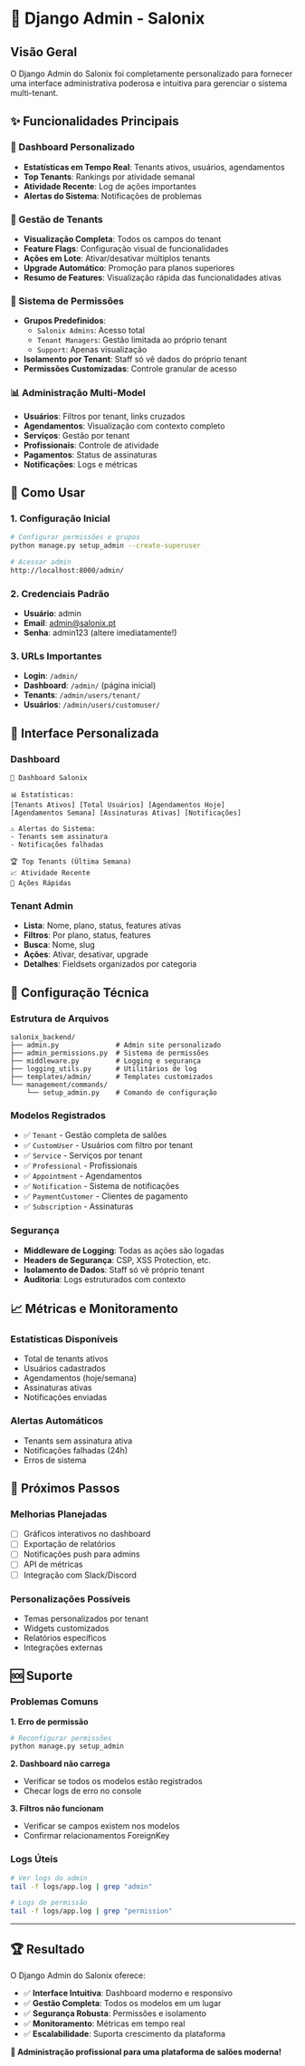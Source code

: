 # 🏢 Django Admin - Salonix

## Visão Geral

O Django Admin do Salonix foi completamente personalizado para fornecer uma interface administrativa poderosa e intuitiva para gerenciar o sistema multi-tenant.

## ✨ Funcionalidades Principais

### 🎯 Dashboard Personalizado
- **Estatísticas em Tempo Real**: Tenants ativos, usuários, agendamentos
- **Top Tenants**: Rankings por atividade semanal
- **Atividade Recente**: Log de ações importantes
- **Alertas do Sistema**: Notificações de problemas

### 👥 Gestão de Tenants
- **Visualização Completa**: Todos os campos do tenant
- **Feature Flags**: Configuração visual de funcionalidades
- **Ações em Lote**: Ativar/desativar múltiplos tenants
- **Upgrade Automático**: Promoção para planos superiores
- **Resumo de Features**: Visualização rápida das funcionalidades ativas

### 🔐 Sistema de Permissões
- **Grupos Predefinidos**:
  - `Salonix Admins`: Acesso total
  - `Tenant Managers`: Gestão limitada ao próprio tenant
  - `Support`: Apenas visualização
- **Isolamento por Tenant**: Staff só vê dados do próprio tenant
- **Permissões Customizadas**: Controle granular de acesso

### 📊 Administração Multi-Model
- **Usuários**: Filtros por tenant, links cruzados
- **Agendamentos**: Visualização com contexto completo
- **Serviços**: Gestão por tenant
- **Profissionais**: Controle de atividade
- **Pagamentos**: Status de assinaturas
- **Notificações**: Logs e métricas

## 🚀 Como Usar

### 1. Configuração Inicial
```bash
# Configurar permissões e grupos
python manage.py setup_admin --create-superuser

# Acessar admin
http://localhost:8000/admin/
```

### 2. Credenciais Padrão
- **Usuário**: admin
- **Email**: admin@salonix.pt
- **Senha**: admin123 (altere imediatamente!)

### 3. URLs Importantes
- **Login**: `/admin/`
- **Dashboard**: `/admin/` (página inicial)
- **Tenants**: `/admin/users/tenant/`
- **Usuários**: `/admin/users/customuser/`

## 🎨 Interface Personalizada

### Dashboard
```
🏢 Dashboard Salonix

📊 Estatísticas:
[Tenants Ativos] [Total Usuários] [Agendamentos Hoje]
[Agendamentos Semana] [Assinaturas Ativas] [Notificações]

⚠️ Alertas do Sistema:
- Tenants sem assinatura
- Notificações falhadas

🏆 Top Tenants (Última Semana)
📈 Atividade Recente
🚀 Ações Rápidas
```

### Tenant Admin
- **Lista**: Nome, plano, status, features ativas
- **Filtros**: Por plano, status, features
- **Busca**: Nome, slug
- **Ações**: Ativar, desativar, upgrade
- **Detalhes**: Fieldsets organizados por categoria

## 🔧 Configuração Técnica

### Estrutura de Arquivos
```
salonix_backend/
├── admin.py              # Admin site personalizado
├── admin_permissions.py  # Sistema de permissões
├── middleware.py         # Logging e segurança
├── logging_utils.py      # Utilitários de log
├── templates/admin/      # Templates customizados
└── management/commands/
    └── setup_admin.py    # Comando de configuração
```

### Modelos Registrados
- ✅ `Tenant` - Gestão completa de salões
- ✅ `CustomUser` - Usuários com filtro por tenant
- ✅ `Service` - Serviços por tenant
- ✅ `Professional` - Profissionais
- ✅ `Appointment` - Agendamentos
- ✅ `Notification` - Sistema de notificações
- ✅ `PaymentCustomer` - Clientes de pagamento
- ✅ `Subscription` - Assinaturas

### Segurança
- **Middleware de Logging**: Todas as ações são logadas
- **Headers de Segurança**: CSP, XSS Protection, etc.
- **Isolamento de Dados**: Staff só vê próprio tenant
- **Auditoria**: Logs estruturados com contexto

## 📈 Métricas e Monitoramento

### Estatísticas Disponíveis
- Total de tenants ativos
- Usuários cadastrados
- Agendamentos (hoje/semana)
- Assinaturas ativas
- Notificações enviadas

### Alertas Automáticos
- Tenants sem assinatura ativa
- Notificações falhadas (24h)
- Erros de sistema

## 🎯 Próximos Passos

### Melhorias Planejadas
- [ ] Gráficos interativos no dashboard
- [ ] Exportação de relatórios
- [ ] Notificações push para admins
- [ ] API de métricas
- [ ] Integração com Slack/Discord

### Personalizações Possíveis
- Temas personalizados por tenant
- Widgets customizados
- Relatórios específicos
- Integrações externas

## 🆘 Suporte

### Problemas Comuns

**1. Erro de permissão**
```bash
# Reconfigurar permissões
python manage.py setup_admin
```

**2. Dashboard não carrega**
- Verificar se todos os modelos estão registrados
- Checar logs de erro no console

**3. Filtros não funcionam**
- Verificar se campos existem nos modelos
- Confirmar relacionamentos ForeignKey

### Logs Úteis
```bash
# Ver logs do admin
tail -f logs/app.log | grep "admin"

# Logs de permissão
tail -f logs/app.log | grep "permission"
```

---

## 🏆 Resultado

O Django Admin do Salonix oferece:
- ✅ **Interface Intuitiva**: Dashboard moderno e responsivo
- ✅ **Gestão Completa**: Todos os modelos em um lugar
- ✅ **Segurança Robusta**: Permissões e isolamento
- ✅ **Monitoramento**: Métricas em tempo real
- ✅ **Escalabilidade**: Suporta crescimento da plataforma

**🎉 Administração profissional para uma plataforma de salões moderna!**
